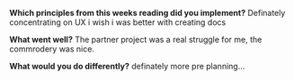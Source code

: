 <b>Which principles from this weeks reading did you implement?</b>
Definately concentrating on UX i wish i was better with creating docs

<b>What went well?</b>
The partner project was a real struggle for me, the commrodery was nice.

<b>What would you do differently?</b>
definately more pre planning...